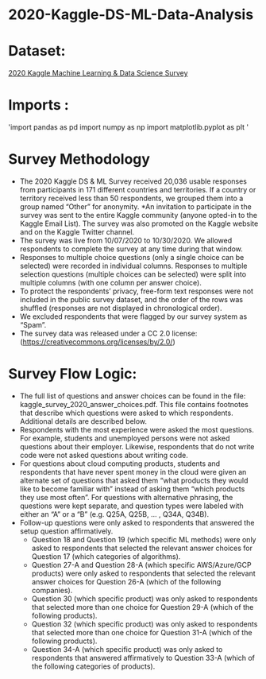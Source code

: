 # 2020-Kaggle-DS-ML-Data-Analysis
# Dataset: 
[2020 Kaggle Machine Learning & Data Science Survey ](https://www.kaggle.com/c/kaggle-survey-2020/data)
# Imports :
'import pandas as pd
import numpy as np
import matplotlib.pyplot as plt '

# Survey Methodology 
* The 2020 Kaggle DS & ML Survey received 20,036 usable responses from participants in 171
different countries and territories. If a country or territory received less than 50 respondents, we
grouped them into a group named “Other” for anonymity.
*An invitation to participate in the survey was sent to the entire Kaggle community (anyone
opted-in to the Kaggle Email List). The survey was also promoted on the Kaggle website and on
the Kaggle Twitter channel.
* The survey was live from 10/07/2020 to 10/30/2020. We allowed respondents to complete the
survey at any time during that window.
* Responses to multiple choice questions (only a single choice can be selected) were recorded in
individual columns. Responses to multiple selection questions (multiple choices can be selected)
were split into multiple columns (with one column per answer choice).
* To protect the respondents’ privacy, free-form text responses were not included in the public
survey dataset, and the order of the rows was shuffled (responses are not displayed in
chronological order).
* We excluded respondents that were flagged by our survey system as “Spam”.
* The survey data was released under a CC 2.0 license:
(https://creativecommons.org/licenses/by/2.0/)
# Survey Flow Logic:
+ The full list of questions and answer choices can be found in the file:
kaggle_survey_2020_answer_choices.pdf. This file contains footnotes that describe which
questions were asked to which respondents. Additional details are described below.
+ Respondents with the most experience were asked the most questions. For example, students
and unemployed persons were not asked questions about their employer. Likewise, respondents
that do not write code were not asked questions about writing code.
+ For questions about cloud computing products, students and respondents that have never spent
money in the cloud were given an alternate set of questions that asked them “what products they
would like to become familiar with” instead of asking them “which products they use most often”.
For questions with alternative phrasing, the questions were kept separate, and question types
were labeled with either an “A” or a “B” (e.g. Q25A, Q25B, … , Q34A, Q34B).
+ Follow-up questions were only asked to respondents that answered the setup question
affirmatively.
  + Question 18 and Question 19 (which specific ML methods) were only asked to
respondents that selected the relevant answer choices for Question 17 (which categories
of algorithms).
  + Question 27-A and Question 28-A (which specific AWS/Azure/GCP products) were only
asked to respondents that selected the relevant answer choices for Question 26-A (which
of the following companies).
  + Question 30 (which specific product) was only asked to respondents that selected more
than one choice for Question 29-A (which of the following products).
  + Question 32 (which specific product) was only asked to respondents that selected more
than one choice for Question 31-A (which of the following products).
  + Question 34-A (which specific product) was only asked to respondents that answered
affirmatively to Question 33-A (which of the following categories of products).


